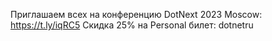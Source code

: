 ﻿---
Number: 75
Title: Сеньорное наименование, Slim построитель, ненужные иерархии
PublishDate: 2023-07-20T21:47:53Z
Authors:
  - Анатолий Кулаков
  - Игорь Лабутин
Mastering: Игорь Лабутин
Music:
  Максим Аршинов «Pensive yeti.0.1»: https://hightech.group/ru/about
Patrons:
  - Александр
  - Сергей
  - Владислав
  - Алексей
  - Шевченко Антон
  - Лазарев Илья
  - Гурий Самарин
  - Виктор
  - Руслан Артамонов
  - Александр Ерыгин
Home: https://radiodotnet.mave.digital/ep-76
Audio: https://api.mave.digital/storage/podcasts/dc1a2f8c-50cd-4584-a46a-723efadc6e1e/episodes/145be88c-9536-4d43-ab63-38c1993c3357.mp3
Video: https://www.youtube.com/watch?v=zqPhYmy0ynw
Topics:

  - Subject: .NET 8 Preview 6
    Timestamp: 00:01:06
    Links:
      - https://devblogs.microsoft.com/dotnet/announcing-dotnet-8-preview-6/
      - https://devblogs.microsoft.com/dotnet/asp-net-core-updates-in-dotnet-8-preview-6/
      - https://devblogs.microsoft.com/dotnet/announcing-dotnet-maui-in-dotnet-8-preview-6/
      - https://devblogs.microsoft.com/visualstudio/announcing-the-dotnet-maui-extension-for-visual-studio-code/

  - Subject: Comparing new CreateSlimBuilder
    Timestamp: 00:18:26
    Links:
      - https://andrewlock.net/exploring-the-dotnet-8-preview-comparing-createbuilder-to-the-new-createslimbuilder-method/

  - Subject: C# 12 Preview features
    Timestamp: 00:27:40
    Links:
      - https://devblogs.microsoft.com/dotnet/new-csharp-12-preview-features/

  - Subject: Делай нейминг как сеньор
    Timestamp: 00:39:50
    Links:
      - https://habr.com/ru/companies/dododev/articles/714512/

  - Subject: dotTrace comes to BenchmarkDotNet
    Timestamp: 01:05:50
    Links:
      - https://blog.jetbrains.com/dotnet/2023/07/11/dottrace-comes-to-benchmarkdotnet/

  - Subject: Folders versus namespaces
    Timestamp: 01:10:00
    Links:
      - https://blog.ploeh.dk/2023/05/15/folders-versus-namespaces/
      - https://blog.ploeh.dk/2023/05/29/favour-flat-code-file-folders/

  - Subject: Кратко о разном
    Timestamp: 01:15:35
    Links:
      - https://marketplace.visualstudio.com/items?itemName=mhutch.MSBuildEditor
      - https://github.com/JamesNK/aspnetcore-grafana
      - https://www.youtube.com/@RawCoding/

---
Приглашаем всех на конференцию DotNext 2023 Moscow:
https://t.ly/iqRC5
Скидка 25% на Personal билет: dotnetru
